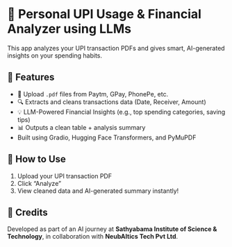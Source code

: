 # 🧠 Personal UPI Usage & Financial Analyzer using LLMs

This app analyzes your UPI transaction PDFs and gives smart, AI-generated insights on your spending habits.

## 🚀 Features
- 📄 Upload `.pdf` files from Paytm, GPay, PhonePe, etc.
- 🔍 Extracts and cleans transactions data (Date, Receiver, Amount)
- 💡 LLM-Powered Financial Insights (e.g., top spending categories, saving tips)
- 📊 Outputs a clean table + analysis summary
- Built using Gradio, Hugging Face Transformers, and PyMuPDF

## 📁 How to Use
1. Upload your UPI transaction PDF
2. Click “Analyze”
3. View cleaned data and AI-generated summary instantly!

## 🤝 Credits
Developed as part of an AI journey at **Sathyabama Institute of Science & Technology**, in collaboration with **NeubAItics Tech Pvt Ltd**.
